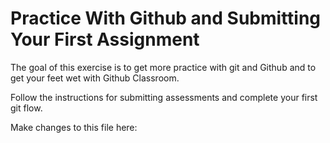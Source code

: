 # Practice With Github and Submitting Your First Assignment

The goal of this exercise is to get more practice with git and Github and to get your feet wet with Github Classroom.

Follow the instructions for submitting assessments and complete your first git flow.


Make changes to this file here:
